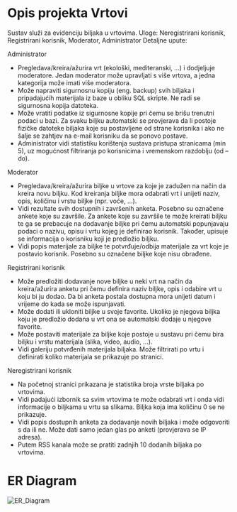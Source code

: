 # Opis projekta Vrtovi

Sustav služi za evidenciju biljaka u vrtovima.
Uloge: Neregistrirani korisnik, Registrirani korisnik, Moderator, Administrator
Detaljne upute:

Administrator
* Pregledava/kreira/ažurira vrt (ekološki, mediteranski, ...) i dodjeljuje moderatore. Jedan moderator može upravljati s više vrtova, a jedna kategorija može imati više moderatora.
* Može napraviti sigurnosnu kopiju (eng. backup) svih biljaka i pripadajućih materijala iz baze u obliku SQL skripte. Ne radi se sigurnosna kopija datoteka.
* Može vratiti podatke iz sigurnosne kopije pri čemu se brišu trenutni podaci u bazi. Za svaku biljku automatski se provjerava da li postoje fizičke datoteke biljaka koje su postavljene od strane korisnika i ako ne šalje se zahtjev na e-mail korisniku da se ponovo postave.
* Administrator vidi statistiku korištenja sustava pristupa stranicama (min 5), uz mogućnost filtriranja po korisnicima i vremenskom razdoblju (od – do).

Moderator
* Pregledava/kreira/ažurira biljke u vrtove za koje je zadužen na način da kreira novu biljku. Kod kreiranja biljke mora odabrati vrt i unijeti naziv, opis, količinu i vrstu biljke (npr. voće, …).
* Vidi rezultate svih dostupnih i završenih anketa. Posebno su označene ankete koje su završile. Za ankete koje su završile te može kreirati biljku te ga se prebacuje na dodavanje biljke pri čemu automatski popunjavaju podaci o nazivu, opisu i vrtu kojeg je definirao korisnik. Također, upisuje se informacija o korisniku koji je predložio biljku.
* Vidi popis materijale za biljke te potvrđuje/odbija materijale za vrt koje je postavio korisnik. Posebno su označene biljke koje nisu obrađene.

Registrirani korisnik
* Može predložiti dodavanje nove biljke u neki vrt na način da kreira/ažurira anketu pri čemu definira naziv biljke, opis i odabire vrt u koju bi ju dodao. Da bi anketa postala dostupna mora unijeti datum i vrijeme do kada se može ispunjavati.
* Može dodati ili ukloniti biljke u svoje favorite. Ukoliko je njegova biljka koju je predložio dodana u vrt ona se automatski dodaje u njegove favorite.
* Može postaviti materijale za biljke koje postoje u sustavu pri čemu bira biljku i vrstu materijala (slika, video, audio, ...).
* Vidi galeriju potvrđenih materijala biljaka. Može filtrirati po vrtu i definirati koliko materijala se prikazuje po stranici.

Neregistrirani korisnik
* Na početnoj stranici prikazana je statistika broja vrste biljaka po vrtovima.
* Vidi padajući izbornik sa svim vrtovima te može odabrati vrt i onda vidi informacije o biljkama u vrtu sa slikama. Biljka koja ima količinu 0 se ne prikazuje.
* Vidi popis dostupnih anketa za dodavanje novih biljaka i može odgovoriti s da ili ne. Može dati samo jedan glas po anketi (provjerava se IP adresa).
* Putem RSS kanala može se pratiti zadnjih 10 dodanih biljaka po vrtovima.

# ER Diagram


![ER_Diagram](https://user-images.githubusercontent.com/45260426/148388625-49a4bad5-9509-4767-a636-1f4a44b1420e.png)
